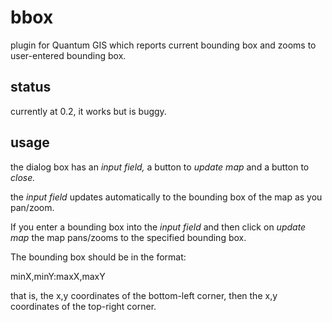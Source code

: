 bbox
====

plugin for Quantum GIS which reports current bounding box and zooms to user-entered bounding box.

status
------

currently at 0.2, it works but is buggy.

usage
-----

the dialog box has an *input field,* a button to *update map* and a button to *close.*

the *input field* updates automatically to the bounding box of the map as you pan/zoom.

If you enter a bounding box into the *input field* and then click on *update map* the map pans/zooms to the specified bounding box.

The bounding box should be in the format:

  minX,minY:maxX,maxY
  
that is, the x,y coordinates of the bottom-left corner, then the x,y coordinates of the top-right corner.
